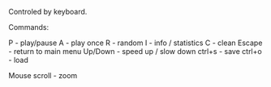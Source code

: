 Controled by keyboard.

Commands:

P - play/pause
A - play once
R - random
I - info / statistics
C - clean
Escape - return to main menu
Up/Down - speed up / slow down
ctrl+s - save
ctrl+o - load

Mouse scroll - zoom